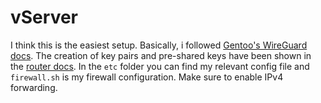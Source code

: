 # vServer

I think this is the easiest setup. Basically, i followed [Gentoo's WireGuard docs](https://wiki.gentoo.org/wiki/Wireguard). The creation of key pairs and pre-shared keys have been shown in the [router docs](../router#create-wireguard-files). In the `etc` folder you can find my relevant config file and `firewall.sh` is my firewall configuration. Make sure to enable IPv4 forwarding.